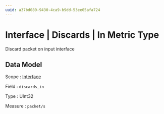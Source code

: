 ```yaml
---
uuid: a37bd080-9430-4ca9-b9dd-53ee05afa724
---
```

# Interface | Discards | In Metric Type

Discard packet on input interface

## Data Model

Scope
: [Interface](../../metric-scopes-reference/interface.md)

Field
: `discards_in`

Type
: UInt32

Measure
: `packet/s`
